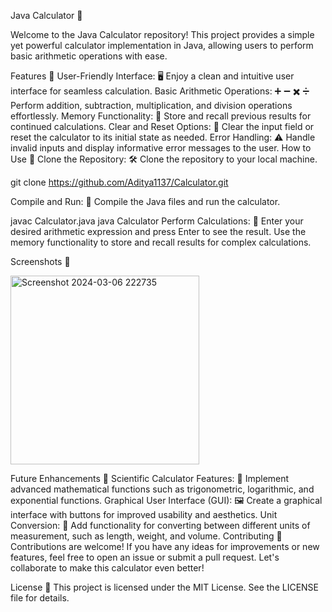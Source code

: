 Java Calculator 🧮


Welcome to the Java Calculator repository! This project provides a simple yet powerful calculator implementation in Java, allowing users to perform basic arithmetic operations with ease.

Features 🌟
User-Friendly Interface: 🖥️ Enjoy a clean and intuitive user interface for seamless calculation.
Basic Arithmetic Operations: ➕ ➖ ✖️ ➗ Perform addition, subtraction, multiplication, and division operations effortlessly.
Memory Functionality: 🧠 Store and recall previous results for continued calculations.
Clear and Reset Options: 🔄 Clear the input field or reset the calculator to its initial state as needed.
Error Handling: ⚠️ Handle invalid inputs and display informative error messages to the user.
How to Use 🚀
Clone the Repository: 🛠️ Clone the repository to your local machine.

git clone https://github.com/Aditya1137/Calculator.git

Compile and Run: 🚀 Compile the Java files and run the calculator.

javac Calculator.java
java Calculator
Perform Calculations: 🧮 Enter your desired arithmetic expression and press Enter to see the result. Use the memory functionality to store and recall results for complex calculations.


Screenshots 📸



<img width="302" alt="Screenshot 2024-03-06 222735" src="https://github.com/Aditya1137/Calculator/assets/131518897/ebe58a6c-5d73-4ee1-b15d-5ff7714932e5">


Future Enhancements 🚀
Scientific Calculator Features: 🧪 Implement advanced mathematical functions such as trigonometric, logarithmic, and exponential functions.
Graphical User Interface (GUI): 🖼️ Create a graphical interface with buttons for improved usability and aesthetics.
Unit Conversion: 📏 Add functionality for converting between different units of measurement, such as length, weight, and volume.
Contributing 🤝
Contributions are welcome! If you have any ideas for improvements or new features, feel free to open an issue or submit a pull request. Let's collaborate to make this calculator even better!

License 📝
This project is licensed under the MIT License. See the LICENSE file for details.

